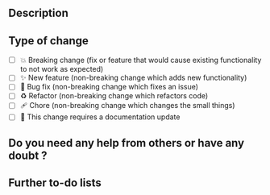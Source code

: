 ## Description

<!-- Please include a summary of the change and which issue is fixed. Please also include relevant motivation and context. List any dependencies that are required for this change. -->

## Type of change

<!-- Please delete options that are not relevant. -->

- [ ] 💥 Breaking change (fix or feature that would cause existing functionality to not work as expected)
- [ ] ✨ New feature (non-breaking change which adds new functionality)
- [ ] 🐛 Bug fix (non-breaking change which fixes an issue)
- [ ] ♻️ Refactor (non-breaking change which refactors code)
- [ ] 🩹 Chore (non-breaking change which changes the small things)
- [ ] 📝 This change requires a documentation update

## Do you need any help from others or have any doubt ?

<!-- If you have some, please shre them. -->

## Further to-do lists

<!-- If there are something to do further, please share them. -->
